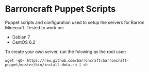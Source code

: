 Barroncraft Puppet Scripts
==========================

Puppet scripts and configuration used to setup the servers for Barron Minecraft. Tested to work on:

* Debian 7
* CentOS 6.2

To create your own server, run the folowing as the root user:

    wget -qO- https://raw.github.com/barroncraft/barroncraft-puppet/master/bin/install-dota.sh | sh
